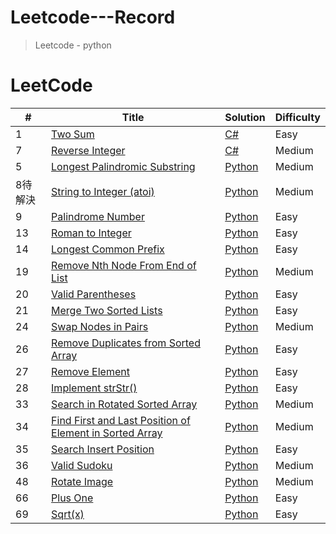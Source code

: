 # Leetcode---Record
> Leetcode - python





LeetCode
========


| # | Title | Solution | Difficulty |
|---| ----- | -------- | ---------- |
|1|[Two Sum](https://leetcode.com/problems/two-sum/) | [C#](https://github.com/kkbbg3107/Leetcode---Record/issues/1)|Easy|
|7|[Reverse Integer](https://leetcode.com/problems/reverse-integer/) | [C#](https://github.com/kkbbg3107/Leetcode---Record/issues/2)|Medium|
|5|[Longest Palindromic Substring](https://leetcode.com/problems/longest-palindromic-substring/) | [Python](https://github.com/linooohon/leeetcode-python/issues/33)|Medium|
|8待解決|[String to Integer (atoi)](https://leetcode.com/problems/string-to-integer-atoi/) | [Python](https://github.com/linooohon/leeetcode-python/issues/73)|Medium|
|9|[Palindrome Number](https://leetcode.com/problems/palindrome-number/) | [Python](https://github.com/linooohon/leeetcode-python/issues/57)|Easy|
|13|[Roman to Integer](https://leetcode.com/problems/roman-to-integer/) | [Python](https://github.com/linooohon/leeetcode-python/issues/79)|Easy|
|14|[Longest Common Prefix](https://leetcode.com/problems/longest-common-prefix/) | [Python](https://github.com/linooohon/leeetcode-python/issues/72)|Easy|
|19|[Remove Nth Node From End of List](https://leetcode.com/problems/remove-nth-node-from-end-of-list/) | [Python](https://github.com/linooohon/leeetcode-python/issues/24)|Medium|
|20|[Valid Parentheses](https://leetcode.com/problems/valid-parentheses/) | [Python](https://github.com/linooohon/leeetcode-python/issues/48)|Easy|
|21|[Merge Two Sorted Lists](https://leetcode.com/problems/merge-two-sorted-lists/description/) | [Python](https://github.com/linooohon/leeetcode-python/issues/22)|Easy|
|24|[Swap Nodes in Pairs](https://leetcode.com/problems/swap-nodes-in-pairs/) | [Python](https://github.com/linooohon/leeetcode-python/issues/19)|Medium|
|26|[Remove Duplicates from Sorted Array](https://leetcode.com/problems/remove-duplicates-from-sorted-array/) | [Python](https://github.com/linooohon/leeetcode-python/issues/30)|Easy|
|27|[Remove Element](https://leetcode.com/problems/remove-element/) | [Python](https://github.com/linooohon/leeetcode-python/issues/29)|Easy|
|28|[Implement strStr()](https://leetcode.com/problems/implement-strstr/) | [Python](https://github.com/linooohon/leeetcode-python/issues/71)|Easy|
|33|[Search in Rotated Sorted Array](https://leetcode.com/problems/search-in-rotated-sorted-array/) | [Python](https://github.com/linooohon/leeetcode-python/issues/11)|Medium|
|34|[Find First and Last Position of Element in Sorted Array](https://leetcode.com/problems/find-first-and-last-position-of-element-in-sorted-array/) | [Python](https://github.com/linooohon/leeetcode-python/issues/3)|Medium|
|35|[Search Insert Position](https://leetcode.com/problems/search-insert-position/) | [Python](https://github.com/linooohon/leeetcode-python/issues/2)|Easy|
|36|[Valid Sudoku](https://leetcode.com/problems/valid-sudoku/submissions/) | [Python](https://github.com/linooohon/leeetcode-python/issues/66)|Medium|
|48|[Rotate Image](https://leetcode.com/problems/rotate-image/) | [Python](https://github.com/linooohon/leeetcode-python/issues/67)|Medium|
|66|[Plus One](https://leetcode.com/problems/plus-one/) | [Python](https://github.com/linooohon/leeetcode-python/issues/65)|Easy|
|69|[Sqrt(x)](https://leetcode.com/problems/sqrtx/) | [Python](https://github.com/linooohon/leeetcode-python/issues/13)|Easy|
